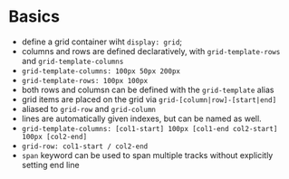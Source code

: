 # Basics

- define a grid container wiht `display: grid`;
- columns and rows are defined declaratively, with `grid-template-rows` and `grid-template-columns`
 - `grid-template-columns: 100px 50px 200px`
 - `grid-template-rows: 100px 100px`
 - both rows and columsn can be defined with the `grid-template` alias
- grid items are placed on the grid via `grid-[column|row]-[start|end]`
 - aliased to `grid-row` and `grid-column`
- lines are automatically given indexes, but can be named as well.
 - `grid-template-columns: [col1-start] 100px [col1-end col2-start] 100px [col2-end]`
 - `grid-row: col1-start / col2-end`
- `span` keyword can be used to span multiple tracks without explicitly setting end line
